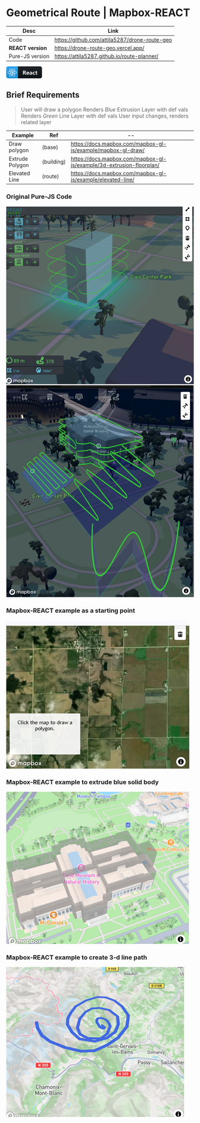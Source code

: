 # Geometrical Route | Mapbox-REACT

| Desc | Link |
| ----------- | ----------- |
|Code  | https://github.com/attila5287/drone-route-geo |
|**REACT version** | https://drone-route-geo.vercel.app/ |
|Pure-JS version  | https://attila5287.github.io/route-planner/ |

![react-badge](https://raw.githubusercontent.com/attila5287/img_readme/main/new/react_badge_96.png)

## Brief Requirements
> User will draw a polygon
> Renders *Blue*  Extrusion Layer with def vals
> Renders *Green* Line Layer with def vals
> User input changes, renders related layer

|Example|Ref|--|
|--|--|--|
|Draw polygon   | (base)    |https://docs.mapbox.com/mapbox-gl-js/example/mapbox-gl-draw/|
|Extrude Polygon| (building)|https://docs.mapbox.com/mapbox-gl-js/example/3d-extrusion-floorplan/|
|Elevated Line  | (route)   |https://docs.mapbox.com/mapbox-gl-js/example/elevated-line/|

### Original Pure-JS Code
![pure-js](./src/image.png)
![flight-routes](./src/images/flight-routes/image.jpg)
### Mapbox-REACT example as a starting point
![draw-poly](./src/images/draw-poly/image.png)
### Mapbox-REACT example to extrude blue solid body
![extrude-poly](./src/images/extrude-poly/image.png)
### Mapbox-REACT example to create 3-d line path
![elevated-line](./src/images/elevated-line/image.png)
